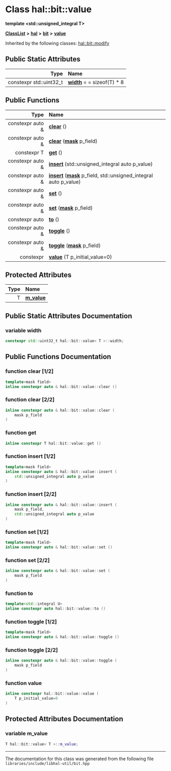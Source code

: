 

# Class hal::bit::value

**template &lt;std::unsigned\_integral T&gt;**



[**ClassList**](annotated.md) **>** [**hal**](namespacehal.md) **>** [**bit**](namespacehal_1_1bit.md) **>** [**value**](classhal_1_1bit_1_1value.md)










Inherited by the following classes: [hal::bit::modify](classhal_1_1bit_1_1modify.md)


















## Public Static Attributes

| Type | Name |
| ---: | :--- |
|  constexpr std::uint32\_t | [**width**](#variable-width)   = = sizeof(T) \* 8<br> |














## Public Functions

| Type | Name |
| ---: | :--- |
|  constexpr auto & | [**clear**](#function-clear-12) () <br> |
|  constexpr auto & | [**clear**](#function-clear-22) ([**mask**](structhal_1_1bit_1_1mask.md) p\_field) <br> |
|  constexpr T | [**get**](#function-get) () <br> |
|  constexpr auto & | [**insert**](#function-insert-12) (std::unsigned\_integral auto p\_value) <br> |
|  constexpr auto & | [**insert**](#function-insert-22) ([**mask**](structhal_1_1bit_1_1mask.md) p\_field, std::unsigned\_integral auto p\_value) <br> |
|  constexpr auto & | [**set**](#function-set-12) () <br> |
|  constexpr auto & | [**set**](#function-set-22) ([**mask**](structhal_1_1bit_1_1mask.md) p\_field) <br> |
|  constexpr auto | [**to**](#function-to) () <br> |
|  constexpr auto & | [**toggle**](#function-toggle-12) () <br> |
|  constexpr auto & | [**toggle**](#function-toggle-22) ([**mask**](structhal_1_1bit_1_1mask.md) p\_field) <br> |
|  constexpr | [**value**](#function-value) (T p\_initial\_value=0) <br> |








## Protected Attributes

| Type | Name |
| ---: | :--- |
|  T | [**m\_value**](#variable-m_value)  <br> |




















## Public Static Attributes Documentation




### variable width 

```C++
constexpr std::uint32_t hal::bit::value< T >::width;
```



## Public Functions Documentation




### function clear [1/2]

```C++
template<mask field>
inline constexpr auto & hal::bit::value::clear () 
```






### function clear [2/2]

```C++
inline constexpr auto & hal::bit::value::clear (
    mask p_field
) 
```






### function get 

```C++
inline constexpr T hal::bit::value::get () 
```






### function insert [1/2]

```C++
template<mask field>
inline constexpr auto & hal::bit::value::insert (
    std::unsigned_integral auto p_value
) 
```






### function insert [2/2]

```C++
inline constexpr auto & hal::bit::value::insert (
    mask p_field,
    std::unsigned_integral auto p_value
) 
```






### function set [1/2]

```C++
template<mask field>
inline constexpr auto & hal::bit::value::set () 
```






### function set [2/2]

```C++
inline constexpr auto & hal::bit::value::set (
    mask p_field
) 
```






### function to 

```C++
template<std::integral U>
inline constexpr auto hal::bit::value::to () 
```






### function toggle [1/2]

```C++
template<mask field>
inline constexpr auto & hal::bit::value::toggle () 
```






### function toggle [2/2]

```C++
inline constexpr auto & hal::bit::value::toggle (
    mask p_field
) 
```






### function value 

```C++
inline constexpr hal::bit::value::value (
    T p_initial_value=0
) 
```



## Protected Attributes Documentation




### variable m\_value 

```C++
T hal::bit::value< T >::m_value;
```




------------------------------
The documentation for this class was generated from the following file `libraries/include/libhal-util/bit.hpp`

